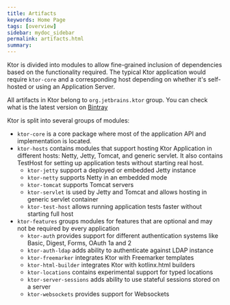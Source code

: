 ```yaml
---
title: Artifacts
keywords: Home Page
tags: [overview]
sidebar: mydoc_sidebar
permalink: artifacts.html
summary:  
---
```


Ktor is divided into modules to allow fine-grained inclusion of dependencies based on the functionality required. The typical Ktor application would require
`ktor-core` and a corresponding host depending on whether it's self-hosted or using an Application Server. 

All artifacts in Ktor belong to `org.jetbrains.ktor` group. You can check what is the latest version
 on [Bintray](https://bintray.com/kotlin/ktor)
    
Ktor is split into several groups of modules:

* `ktor-core` is a core package where most of the application API and implementation is located. 
* `ktor-hosts` contains modules that support hosting Ktor Application in different hosts: Netty, Jetty, Tomcat, and 
generic servlet. It also contains TestHost for setting up application tests without starting real host.
  * `ktor-jetty` support a deployed or embedded Jetty instance
  * `ktor-netty` supports Netty in an embedded mode
  * `ktor-tomcat` supports Tomcat servers
  * `ktor-servlet` is used by Jetty and Tomcat and allows hosting in generic servlet container
  * `ktor-test-host` allows running application tests faster without starting full host
* `ktor-features` groups modules for features that are optional and may not be required by every application
  * `ktor-auth` provides support for different authentication systems like Basic, Digest, Forms, OAuth 1a and 2
  * `ktor-auth-ldap` adds ability to authenticate against LDAP instance
  * `ktor-freemarker` integrates Ktor with Freemarker templates
  * `ktor-html-builder` integrates Ktor with kotlinx.html builders
  * `ktor-locations` contains experimental support for typed locations
  * `ktor-server-sessions` adds ability to use stateful sessions stored on a server
  * `ktor-websockets` provides support for Websockets
  
